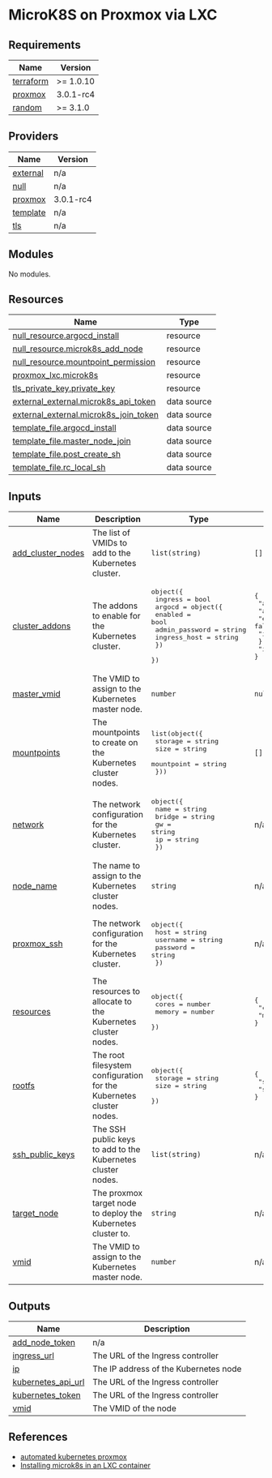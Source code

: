 # MicroK8S on Proxmox via LXC

<!--- BEGIN_TF_DOCS --->
## Requirements

| Name | Version |
|------|---------|
| <a name="requirement_terraform"></a> [terraform](#requirement\_terraform) | >= 1.0.10 |
| <a name="requirement_proxmox"></a> [proxmox](#requirement\_proxmox) | 3.0.1-rc4 |
| <a name="requirement_random"></a> [random](#requirement\_random) | >= 3.1.0 |

## Providers

| Name | Version |
|------|---------|
| <a name="provider_external"></a> [external](#provider\_external) | n/a |
| <a name="provider_null"></a> [null](#provider\_null) | n/a |
| <a name="provider_proxmox"></a> [proxmox](#provider\_proxmox) | 3.0.1-rc4 |
| <a name="provider_template"></a> [template](#provider\_template) | n/a |
| <a name="provider_tls"></a> [tls](#provider\_tls) | n/a |

## Modules

No modules.

## Resources

| Name | Type |
|------|------|
| [null_resource.argocd_install](https://registry.terraform.io/providers/hashicorp/null/latest/docs/resources/resource) | resource |
| [null_resource.microk8s_add_node](https://registry.terraform.io/providers/hashicorp/null/latest/docs/resources/resource) | resource |
| [null_resource.mountpoint_permission](https://registry.terraform.io/providers/hashicorp/null/latest/docs/resources/resource) | resource |
| [proxmox_lxc.microk8s](https://registry.terraform.io/providers/Telmate/proxmox/3.0.1-rc4/docs/resources/lxc) | resource |
| [tls_private_key.private_key](https://registry.terraform.io/providers/hashicorp/tls/latest/docs/resources/private_key) | resource |
| [external_external.microk8s_api_token](https://registry.terraform.io/providers/hashicorp/external/latest/docs/data-sources/external) | data source |
| [external_external.microk8s_join_token](https://registry.terraform.io/providers/hashicorp/external/latest/docs/data-sources/external) | data source |
| [template_file.argocd_install](https://registry.terraform.io/providers/hashicorp/template/latest/docs/data-sources/file) | data source |
| [template_file.master_node_join](https://registry.terraform.io/providers/hashicorp/template/latest/docs/data-sources/file) | data source |
| [template_file.post_create_sh](https://registry.terraform.io/providers/hashicorp/template/latest/docs/data-sources/file) | data source |
| [template_file.rc_local_sh](https://registry.terraform.io/providers/hashicorp/template/latest/docs/data-sources/file) | data source |

## Inputs

| Name | Description | Type | Default | Required |
|------|-------------|------|---------|:--------:|
| <a name="input_add_cluster_nodes"></a> [add\_cluster\_nodes](#input\_add\_cluster\_nodes) | The list of VMIDs to add to the Kubernetes cluster. | `list(string)` | `[]` | no |
| <a name="input_cluster_addons"></a> [cluster\_addons](#input\_cluster\_addons) | The addons to enable for the Kubernetes cluster. | <pre>object({<br>    ingress = bool<br>    argocd = object({<br>      enabled        = bool<br>      admin_password = string<br>      ingress_host   = string<br>    })<br>  })</pre> | <pre>{<br>  "argocd": {<br>    "admin_password": "",<br>    "enabled": false,<br>    "ingress_host": ""<br>  },<br>  "ingress": true<br>}</pre> | no |
| <a name="input_master_vmid"></a> [master\_vmid](#input\_master\_vmid) | The VMID to assign to the Kubernetes master node. | `number` | `null` | no |
| <a name="input_mountpoints"></a> [mountpoints](#input\_mountpoints) | The mountpoints to create on the Kubernetes cluster nodes. | <pre>list(object({<br>    storage    = string<br>    size       = string<br>    mountpoint = string<br>  }))</pre> | `[]` | no |
| <a name="input_network"></a> [network](#input\_network) | The network configuration for the Kubernetes cluster. | <pre>object({<br>    name   = string<br>    bridge = string<br>    gw     = string<br>    ip     = string<br>  })</pre> | n/a | yes |
| <a name="input_node_name"></a> [node\_name](#input\_node\_name) | The name to assign to the Kubernetes cluster nodes. | `string` | n/a | yes |
| <a name="input_proxmox_ssh"></a> [proxmox\_ssh](#input\_proxmox\_ssh) | The network configuration for the Kubernetes cluster. | <pre>object({<br>    host     = string<br>    username = string<br>    password = string<br>  })</pre> | n/a | yes |
| <a name="input_resources"></a> [resources](#input\_resources) | The resources to allocate to the Kubernetes cluster nodes. | <pre>object({<br>    cores  = number<br>    memory = number<br>  })</pre> | <pre>{<br>  "cores": 4,<br>  "memory": 8192<br>}</pre> | no |
| <a name="input_rootfs"></a> [rootfs](#input\_rootfs) | The root filesystem configuration for the Kubernetes cluster nodes. | <pre>object({<br>    storage = string<br>    size    = string<br>  })</pre> | <pre>{<br>  "size": "80G",<br>  "storage": "local-lvm"<br>}</pre> | no |
| <a name="input_ssh_public_keys"></a> [ssh\_public\_keys](#input\_ssh\_public\_keys) | The SSH public keys to add to the Kubernetes cluster nodes. | `list(string)` | n/a | yes |
| <a name="input_target_node"></a> [target\_node](#input\_target\_node) | The proxmox target node to deploy the Kubernetes cluster to. | `string` | n/a | yes |
| <a name="input_vmid"></a> [vmid](#input\_vmid) | The VMID to assign to the Kubernetes master node. | `number` | n/a | yes |

## Outputs

| Name | Description |
|------|-------------|
| <a name="output_add_node_token"></a> [add\_node\_token](#output\_add\_node\_token) | n/a |
| <a name="output_ingress_url"></a> [ingress\_url](#output\_ingress\_url) | The URL of the Ingress controller |
| <a name="output_ip"></a> [ip](#output\_ip) | The IP address of the Kubernetes node |
| <a name="output_kubernetes_api_url"></a> [kubernetes\_api\_url](#output\_kubernetes\_api\_url) | The URL of the Ingress controller |
| <a name="output_kubernetes_token"></a> [kubernetes\_token](#output\_kubernetes\_token) | The URL of the Ingress controller |
| <a name="output_vmid"></a> [vmid](#output\_vmid) | The VMID of the node |

<!--- END_TF_DOCS --->

## References

- [automated kubernetes proxmox](https://github.com/matthieuml/automated-kubernetes-proxmox/blob/main/proxmox/deploy.sh)
- [Installing microk8s in an LXC container](https://gist.github.com/acj/3cb5674670e6145fa4f355b3239165c7)
